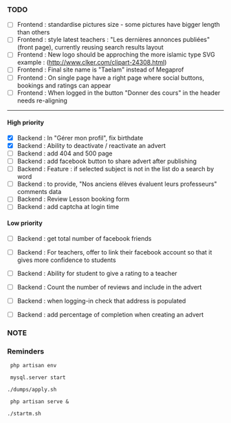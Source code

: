 ### TODO

- [ ] Frontend : standardise pictures size - some pictures have bigger length than others
- [ ] Frontend : style latest teachers : "Les dernières annonces publiées"(front page), currently reusing search results layout 
- [ ] Frontend : New logo should be approching the more islamic type SVG example : (http://www.clker.com/clipart-24308.html)
- [ ] Frontend : Final site name is "Taelam" instead of Megaprof
- [ ] Frontend : On single page have a right page where social buttons, bookings and ratings can appear
- [ ] Frontend : When logged in the button "Donner des cours" in the header needs re-aligning

--------------------------------------------------------------------------------

#### High priority

- [x] Backend : In "Gérer mon profil", fix birthdate
- [x] Backend : Ability to deactivate / reactivate an advert
- [ ] Backend : add 404 and 500 page
- [ ] Backend : add facebook button to share advert after publishing
- [ ] Backend : Feature : if selected subject is not in the list do a search by word
- [ ] Backend : to provide, "Nos anciens élèves évaluent leurs professeurs" comments data
- [ ] Backend : Review Lesson booking form
- [ ] Backend : add captcha at login time

#### Low priority
- [ ] Backend : get total number of facebook friends
- [ ] Backend : For teachers, offer to link their facebook account so that it gives more confidence to students
- [ ] Backend : Ability for student to give a rating to a teacher
- [ ] Backend : Count the number of reviews and include in the advert
- [ ] Backend : when logging-in check that address is populated
- [ ] Backend : add percentage of completion when creating an advert




### NOTE


### Reminders
` php artisan env`

` mysql.server start`

` ./dumps/apply.sh `

` php artisan serve &`

`./startm.sh`
